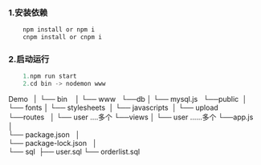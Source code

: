 

### 1.安装依赖

```javascript
	npm install or npm i
	cnpm install or cnpm i 
```

### 2.启动运行
```javascript
	1.npm run start
	2.cd bin -> nodemon www 
```



Demo  
| 
└── bin   
│      └── www  
└──db
│     └── mysql.js  
└──public 
│     └── fonts
│     └── stylesheets 
│     └── javascripts 
│     └── upload   
└──routes  
│     └── user ....多个
└──views
│     └── user ......多个
└──app.js 
│    
└── package.json  
│    
└── package-lock.json  
│    
└── sql 
    ├── user.sql
    └── orderlist.sql
